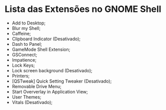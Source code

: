 # Lista das Extensões no GNOME Shell

- Add to Desktop;
- Blur my Shell;
- Caffeine;
- Clipboard Indicator (Desativado);
- Dash to Panel;
- GameMode Shell Extension;
- GSConnect;
- Impatience;
- Lock Keys;
- Lock screen background (Desativado);
- Printers;
- [QSTweak] Quick Setting Tweaker (Desativado);
- Removable Drive Menu;
- Start Oververlay in Application View;
- User Themes;
- Vitals (Desativado);
